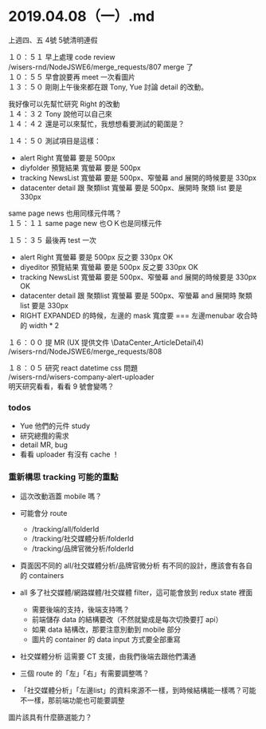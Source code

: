 # 2019.04.08（一）.md

上週四、五 4號 5號清明連假

１０：５１ 早上處理 code review  
/wisers-rnd/NodeJSWE6/merge_requests/807 merge 了  
１０：５５ 早會說要再 meet 一次看圖片  
１３：５０ 剛剛上午後來都在跟 Tony, Yue 討論 detail 的改動。  

我好像可以先幫忙研究 Right 的改動  
１４：３２ Tony 說他可以自己來  
１４：４２ 還是可以來幫忙，我想想看要測試的範圍是？

１４：５０ 測試項目是這樣：
- alert Right 寬螢幕 要是 500px
- diyfolder 預覽結果 寬螢幕 要是 500px
- tracking NewsList 寬螢幕 要是 500px、窄螢幕 and 展開的時候要是 330px 
- datacenter detail 跟 聚類list 寬螢幕 要是 500px、展開時 聚類 list 要是 330px

same page news 也用同樣元件嗎？  
１５：１１ same page new 也ＯＫ也是同樣元件  

１５：３５ 最後再 test 一次  
- alert Right 寬螢幕 要是 500px 反之要 330px  OK
- diyeditor 預覽結果 寬螢幕 要是 500px 反之要 330px  OK
- tracking NewsList 寬螢幕 要是 500px、窄螢幕 and 展開的時候要是 330px OK
- datacenter detail 跟 聚類list 寬螢幕 要是 500px、窄螢幕 and 展開時 聚類 list 要是 330px
- RIGHT EXPANDED 的時候，左邊的 mask 寬度要 === 左邊menubar 收合時的 width * 2

１６：００ 提 MR (UX 提供文件 \DataCenter_ArticleDetail\4)  
/wisers-rnd/NodeJSWE6/merge_requests/808  

１８：０５ 研究 react datetime css 問題    
/wisers-rnd/wisers-company-alert-uploader  
明天研究看看，看看 9 號會變嗎？  

### todos
- Yue 他們的元件 study
- 研究總攬的需求
- detail MR, bug
- 看看 uploader 有沒有 cache ！


### 重新構思 tracking 可能的重點
- 這次改動涵蓋 mobile 嗎？
- 可能會分 route
  - /tracking/all/folderId
  - /tracking/社交媒體分析/folderId
  - /tracking/品牌官微分析/folderId

- 頁面因不同的 all/社交媒體分析/品牌官微分析 有不同的設計，應該會有各自的 containers

- all 多了社交媒體/網路媒體/社交媒體 filter，這可能會放到 redux state 裡面
  - 需要後端的支持，後端支持嗎？
  - 前端儲存 data 的結構要改（不然就變成是每次切換要打 api）
  - 如果 data 結構改，那要注意別動到 mobile 部分
  - 圖片的 container 的 data input 方式要全部重寫

- 社交媒體分析 這需要 CT 支援，由我們後端去跟他們溝通

- 三個 route 的「左」「右」有需要調整嗎？
 - 「社交媒體分析」「左邊list」的資料來源不一樣，到時候結構能一樣嗎？可能不一樣，那前端功能也可能要調整

圖片該具有什麼篩選能力？  
